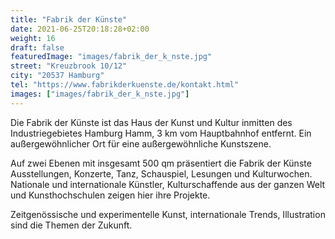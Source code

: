 ```yaml
---
title: "Fabrik der Künste"
date: 2021-06-25T20:18:28+02:00
weight: 16
draft: false
featuredImage: "images/fabrik_der_k_nste.jpg"
street: "Kreuzbrook 10/12"
city: "20537 Hamburg"
tel: "https://www.fabrikderkuenste.de/kontakt.html"
images: ["images/fabrik_der_k_nste.jpg"]
---
```


Die Fabrik der Künste ist das Haus der Kunst und Kultur inmitten des Industriegebietes Hamburg Hamm, 3 km vom Hauptbahnhof entfernt. Ein außergewöhnlicher Ort für eine außergewöhnliche Kunstszene. 

Auf zwei Ebenen mit insgesamt 500 qm präsentiert die Fabrik der Künste Ausstellungen, Konzerte, Tanz, Schauspiel, Lesungen und Kulturwochen. Nationale und internationale Künstler, Kulturschaffende aus der ganzen Welt und Kunsthochschulen zeigen hier ihre Projekte.

Zeitgenössische und experimentelle Kunst, internationale Trends, Illustration sind die Themen der Zukunft. 
